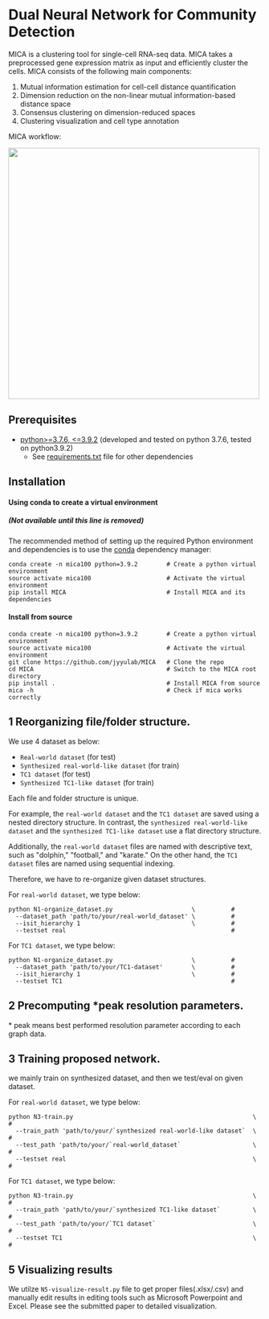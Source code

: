 # Dual Neural Network for Community Detection

MICA is a clustering tool for single-cell RNA-seq data. MICA takes a preprocessed gene expression matrix as input and
efficiently cluster the cells.
MICA consists of the following main components:
1. Mutual information estimation for cell-cell distance quantification
2. Dimension reduction on the non-linear mutual information-based distance space
3. Consensus clustering on dimension-reduced spaces
4. Clustering visualization and cell type annotation

MICA workflow:

<img src="images/MICA_workflow.png" width="500">


## Prerequisites
* [python>=3.7.6, <=3.9.2](https://www.python.org/downloads/) (developed and tested on python 3.7.6, tested on python3.9.2)
    * See [requirements.txt](https://github.com/jyyulab/MICA/blob/million/requirements.txt) file for other dependencies


## Installation
#### Using conda to create a virtual environment 
##### (Not available until this line is removed)
The recommended method of setting up the required Python environment and dependencies 
is to use the [conda](https://conda.io/docs/) dependency manager:
```
conda create -n mica100 python=3.9.2        # Create a python virtual environment
source activate mica100                     # Activate the virtual environment
pip install MICA                            # Install MICA and its dependencies
```

#### Install from source
```
conda create -n mica100 python=3.9.2        # Create a python virtual environment
source activate mica100                     # Activate the virtual environment
git clone https://github.com/jyyulab/MICA   # Clone the repo
cd MICA                                     # Switch to the MICA root directory
pip install .                               # Install MICA from source
mica -h                                     # Check if mica works correctly
```


## 1 Reorganizing file/folder structure.
We use 4 dataset as below:
 - `Real-world dataset` (for test)
 - `Synthesized real-world-like dataset` (for train)
 - `TC1 dataset` (for test)
 - `Synthesized TC1-like dataset` (for train)

Each file and folder structure is unique.

For example, the `real-world dataset` and the `TC1 dataset` are saved using a nested directory structure. 
In contrast, the `synthesized real-world-like dataset` and the `synthesized TC1-like dataset` use a flat directory structure.

Additionally, the `real-world dataset` files are named with descriptive text, such as "dolphin," "football," and "karate." 
On the other hand, the `TC1 dataset` files are named using sequential indexing.

Therefore, we have to re-organize given dataset structures.

For `real-world dataset`, we type below:
```
python N1-organize_dataset.py                      \          # 
  --dataset_path 'path/to/your/real-world_dataset' \          # 
  --isit_hierarchy 1                               \          #
  --testset real                                              #
```

For `TC1 dataset`, we type below: 
```
python N1-organize_dataset.py                      \          # 
  --dataset_path 'path/to/your/TC1-dataset'        \          # 
  --isit_hierarchy 1                               \          #
  --testset TC1                                               #
```


## 2 Precomputing *peak resolution parameters.
\* peak means best performed resolution parameter according to each graph data.







## 3 Training proposed network.
we mainly train on synthesized dataset, and then we test/eval on given dataset.

For `real-world dataset`, we type below:
```
python N3-train.py                                                  \          # 
  --train_path 'path/to/your/`synthesized real-world-like dataset`  \          # 
  --test_path 'path/to/your/`real-world_dataset`                    \          #
  --testset real                                                    \          #
```

For `TC1 dataset`, we type below: 
```
python N3-train.py                                                  \          # 
  --train_path 'path/to/your/`synthesized TC1-like dataset`         \          # 
  --test_path 'path/to/your/`TC1 dataset`                           \          #
  --testset TC1                                                     \          #
```



## 5 Visualizing results
We utilze `N5-visualize-result.py` file to get proper files(.xlsx/.csv) and manually edit results in editing tools such as Microsoft Powerpoint and Excel.
Please see the submitted paper to detailed visualization.
